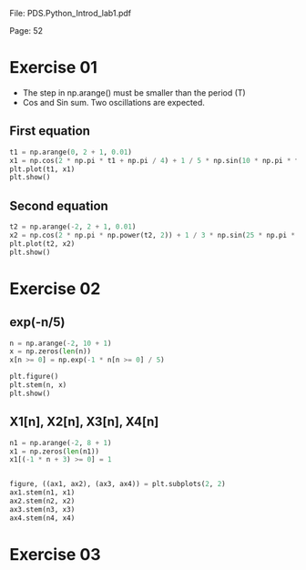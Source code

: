 File: PDS.Python_Introd_lab1.pdf

Page: 52

# Exercise 01

* The step in np.arange() must be smaller than the period (T)
* Cos and Sin sum. Two oscillations are expected.

## First equation
```python
t1 = np.arange(0, 2 + 1, 0.01)
x1 = np.cos(2 * np.pi * t1 + np.pi / 4) + 1 / 5 * np.sin(10 * np.pi * t1 - np.pi / 3)
plt.plot(t1, x1)
plt.show()
```

## Second equation
```python
t2 = np.arange(-2, 2 + 1, 0.01)
x2 = np.cos(2 * np.pi * np.power(t2, 2)) + 1 / 3 * np.sin(25 * np.pi * t2)
plt.plot(t2, x2)
plt.show()
```

# Exercise 02

## exp(-n/5)

```python
n = np.arange(-2, 10 + 1)
x = np.zeros(len(n))
x[n >= 0] = np.exp(-1 * n[n >= 0] / 5)

plt.figure()
plt.stem(n, x)
plt.show()
```
## X1[n], X2[n], X3[n], X4[n]
```python
n1 = np.arange(-2, 8 + 1)
x1 = np.zeros(len(n1))
x1[(-1 * n + 3) >= 0] = 1


figure, ((ax1, ax2), (ax3, ax4)) = plt.subplots(2, 2)
ax1.stem(n1, x1)
ax2.stem(n2, x2)
ax3.stem(n3, x3)
ax4.stem(n4, x4)
```
# Exercise 03
